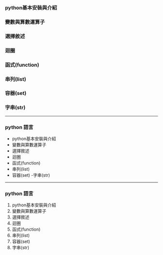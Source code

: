 ### python基本安裝與介紹

### 變數與算數運算子

### 選擇敘述

### 迴圈

### 函式(function)

### 串列(list)

### 容器(set)

### 字串(str)

---

### python 語言

- python基本安裝與介紹
- 變數與算數運算子
- 選擇敘述
- 迴圈
- 函式(function)
- 串列(list)
- 容器(set)
-字串(str)

---
### python 語言

1. python基本安裝與介紹
2. 變數與算數運算子
3. 選擇敘述
4. 迴圈
5. 函式(function)
6. 串列(list)
7. 容器(set)
8. 字串(str)



